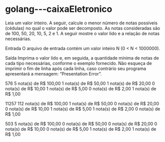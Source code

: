 # golang---caixaEletronico

Leia um valor inteiro. A seguir, calcule o menor número de notas possíveis (cédulas) no qual o
valor pode ser decomposto. As notas consideradas são de 100, 50, 20, 10, 5, 2 e 1. A seguir mostre
o valor lido e a relação de notas necessárias.

Entrada
O arquivo de entrada contém um valor inteiro N (0 < N < 1000000).

Saída
Imprima o valor lido e, em seguida, a quantidade mínima de notas de cada tipo necessárias, conforme
o exemplo fornecido. Não esqueça de imprimir o fim de linha após cada linha, caso contrário seu
programa apresentará a mensagem: “Presentation Error”.

576
5 nota(s) de R$ 100,00
1 nota(s) de R$ 50,00
1 nota(s) de R$ 20,00
0 nota(s) de R$ 10,00
1 nota(s) de R$ 5,00
0 nota(s) de R$ 2,00
1 nota(s) de R$ 1,00

11257
112 nota(s) de R$ 100,00
1 nota(s) de R$ 50,00
0 nota(s) de R$ 20,00
0 nota(s) de R$ 10,00
1 nota(s) de R$ 5,00
1 nota(s) de R$ 2,00
0 nota(s) de R$ 1,00

503
5 nota(s) de R$ 100,00
0 nota(s) de R$ 50,00
0 nota(s) de R$ 20,00
0 nota(s) de R$ 10,00
0 nota(s) de R$ 5,00
1 nota(s) de R$ 2,00
1 nota(s) de R$ 1,00
